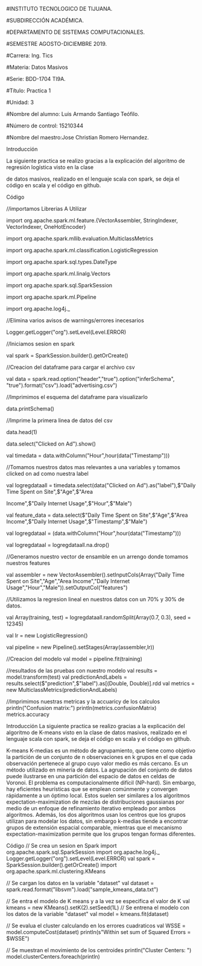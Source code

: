 #INSTITUTO TECNOLOGICO DE TIJUANA.

#SUBDIRECCIÓN ACADÉMICA.

#DEPARTAMENTO DE SISTEMAS COMPUTACIONALES.

#SEMESTRE AGOSTO-DICIEMBRE 2019.

#Carrera: Ing. Tics

#Materia: Datos Masivos

#Serie: BDD-1704 TI9A.

#Título: Practica 1

#Unidad: 3

#Nombre del alumno: Luis Armando Santiago Teófilo.

#Número de control: 15210344

#Nombre del maestro:Jose Christian Romero Hernandez.

Introducción

La siguiente practica se realizo gracias a la explicación del algoritmo de regresión logística visto en la clase

de datos masivos, realizado en el lenguaje scala con spark, se deja el código en scala y el código en github.

Código

//importamos Librerias A Utilizar

import org.apache.spark.ml.feature.{VectorAssembler, StringIndexer, VectorIndexer, OneHotEncoder}

import org.apache.spark.mllib.evaluation.MulticlassMetrics

import org.apache.spark.ml.classification.LogisticRegression

import org.apache.spark.sql.types.DateType

import org.apache.spark.ml.linalg.Vectors

import org.apache.spark.sql.SparkSession

import org.apache.spark.ml.Pipeline

import org.apache.log4j._

 
//Elimina varios avisos de warnings/errores inecesarios

Logger.getLogger("org").setLevel(Level.ERROR)
 
//Iniciamos sesion en spark

val spark = SparkSession.builder().getOrCreate()
 
//Creacion del dataframe para cargar el archivo csv

val data  = spark.read.option("header","true").option("inferSchema", "true").format("csv").load("advertising.csv")
 
//Imprimimos el esquema del dataframe para visualizarlo

data.printSchema()
 
//Imprime la primera linea de datos del csv

data.head(1)

data.select("Clicked on Ad").show()

val timedata = data.withColumn("Hour",hour(data("Timestamp")))
 
//Tomamos nuestros datos mas relevantes a una variables y tomamos clicked on ad como nuestra label

val logregdataall = timedata.select(data("Clicked on Ad").as("label"),$"Daily Time Spent on Site",$"Age",$"Area 

Income",$"Daily Internet Usage",$"Hour",$"Male")

val feature_data = data.select($"Daily Time Spent on Site",$"Age",$"Area Income",$"Daily Internet
Usage",$"Timestamp",$"Male")

val logregdataal = (data.withColumn("Hour",hour(data("Timestamp")))

val logregdataal = logregdataall.na.drop()
 
//Generamos nuestro vector de ensamble en un arrengo donde tomamos nuestros features

val assembler = new VectorAssembler().setInputCols(Array("Daily Time Spent on Site","Age","Area Income","Daily Internet
Usage","Hour","Male")).setOutputCol("features")
 
//Utilizamos la regresion lineal en nuestros datos con un 70% y 30% de datos.

val Array(training, test) = logregdataall.randomSplit(Array(0.7, 0.3), seed = 12345)

val lr = new LogisticRegression()

val pipeline = new Pipeline().setStages(Array(assembler,lr))

 
//Creacion del modelo
val model = pipeline.fit(training)
 
//resultados de las pruebas con nuestro modelo
val results = model.transform(test)
val predictionAndLabels = results.select($"prediction",$"label").as[(Double, Double)].rdd
val metrics = new MulticlassMetrics(predictionAndLabels)
 
//Imprimimos nuestras metricas y la accuaricy de los calculos
println("Confusion matrix:")
println(metrics.confusionMatrix)
metrics.accuracy


Introducción
La siguiente practica se realizo gracias a la explicación del algoritmo de K-means visto en la clase de datos masivos,
realizado en el lenguaje scala con spark, se deja el código en scala y el código en github.

K-means
K-medias es un método de agrupamiento, que tiene como objetivo la partición de un conjunto de n observaciones en k grupos
en el que cada observación pertenece al grupo cuyo valor medio es más cercano. Es un método utilizado en minería de datos.
La agrupación del conjunto de datos puede ilustrarse en una partición del espacio de datos en celdas de Voronoi.
El problema es computacionalmente difícil (NP-hard). Sin embargo, hay eficientes heurísticas que se emplean comúnmente y 
convergen rápidamente a un óptimo local. Estos suelen ser similares a los algoritmos expectation-maximization de mezclas 
de distribuciones gaussianas por medio de un enfoque de refinamiento iterativo empleado por ambos algoritmos. Además,
los dos algoritmos usan los centros que los grupos utilizan para modelar los datos, sin embargo k-medias tiende a encontrar
grupos de extensión espacial comparable, mientras que el mecanismo expectation-maximization permite que los grupos tengan
formas diferentes.

Código
// Se crea un sesion en Spark
import org.apache.spark.sql.SparkSession
import org.apache.log4j._
Logger.getLogger("org").setLevel(Level.ERROR)
val spark = SparkSession.builder().getOrCreate()
import org.apache.spark.ml.clustering.KMeans
 
// Se cargan los datos en la variable "dataset"
val dataset = spark.read.format("libsvm").load("sample_kmeans_data.txt")
 
// Se entra el modelo de K means y a la vez se especifica el valor de K
val kmeans = new KMeans().setK(2).setSeed(1L)
// Se entrena el modelo con los datos de la variable "dataset"
val model = kmeans.fit(dataset)
 
// Se evalua el cluster calculando en los errores cuadraticos
val WSSE = model.computeCost(dataset)
println(s"Within set sum of Squared Errors = $WSSE")
 
// Se muestran el movimiento de los centroides
println("Cluster Centers: ")
model.clusterCenters.foreach(println)
